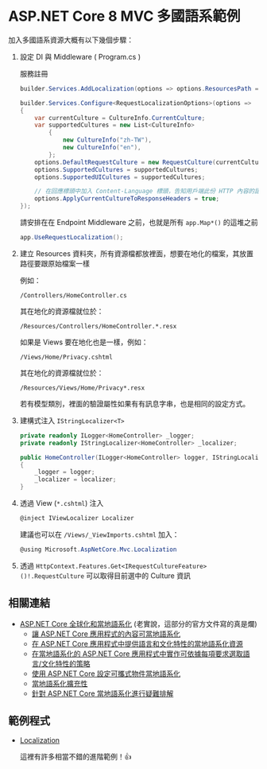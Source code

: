 # ASP.NET Core 8 MVC 多國語系範例

加入多國語系資源大概有以下幾個步驟：

1. 設定 DI 與 Middleware ( Program.cs )

    服務註冊

    ```cs
    builder.Services.AddLocalization(options => options.ResourcesPath = "Resources");
    
    builder.Services.Configure<RequestLocalizationOptions>(options =>
    {
        var currentCulture = CultureInfo.CurrentCulture;
        var supportedCultures = new List<CultureInfo>
            {
                new CultureInfo("zh-TW"),
                new CultureInfo("en"),
            };
        options.DefaultRequestCulture = new RequestCulture(currentCulture);
        options.SupportedCultures = supportedCultures;
        options.SupportedUICultures = supportedCultures;
    
        // 在回應標頭中加入 Content-Language 標頭，告知用戶端此份 HTTP 內容的語言為何
        options.ApplyCurrentCultureToResponseHeaders = true;
    });
    ```

    請安排在在 Endpoint Middleware 之前，也就是所有 `app.Map*()` 的這堆之前

    ```cs
    app.UseRequestLocalization();
    ```

1. 建立 Resources 資料夾，所有資源檔都放裡面，想要在地化的檔案，其放置路徑要跟原始檔案一樣

   例如：

   ```
   /Controllers/HomeController.cs
   ```

   其在地化的資源檔就位於：

   ```
   /Resources/Controllers/HomeController.*.resx
   ```

   如果是 Views 要在地化也是一樣，例如：

   ```
   /Views/Home/Privacy.cshtml
   ```

   其在地化的資源檔就位於：

   ```
   /Resources/Views/Home/Privacy*.resx
   ```

   若有模型類別，裡面的驗證屬性如果有有訊息字串，也是相同的設定方式。
   
4. 建構式注入 `IStringLocalizer<T>`

    ```cs
    private readonly ILogger<HomeController> _logger;
    private readonly IStringLocalizer<HomeController> _localizer;
    
    public HomeController(ILogger<HomeController> logger, IStringLocalizer<HomeController> localizer)
    {
        _logger = logger;
        _localizer = localizer;
    }
    ```

5. 透過 View (`*.cshtml`) 注入

    ```cs
    @inject IViewLocalizer Localizer
    ```

    建議也可以在 `/Views/_ViewImports.cshtml` 加入：


    ```cs
    @using Microsoft.AspNetCore.Mvc.Localization
    ```

5. 透過 `HttpContext.Features.Get<IRequestCultureFeature>()!.RequestCulture` 可以取得目前選中的 Culture 資訊

## 相關連結

- [ASP.NET Core 全球化和當地語系化](https://learn.microsoft.com/zh-tw/aspnet/core/fundamentals/localization?view=aspnetcore-8.0&WT.mc_id=DT-MVP-4015686) (老實說，這部分的官方文件寫的真是爛)
  - [讓 ASP.NET Core 應用程式的內容可當地語系化](https://learn.microsoft.com/zh-tw/aspnet/core/fundamentals/localization/make-content-localizable?view=aspnetcore-8.0&WT.mc_id=DT-MVP-4015686)
  - [在 ASP.NET Core 應用程式中提供語言和文化特性的當地語系化資源](https://learn.microsoft.com/zh-tw/aspnet/core/fundamentals/localization/provide-resources?view=aspnetcore-8.0&WT.mc_id=DT-MVP-4015686)
  - [在當地語系化的 ASP.NET Core 應用程式中實作可依據每項要求選取語言/文化特性的策略](https://learn.microsoft.com/zh-tw/aspnet/core/fundamentals/localization/select-language-culture?view=aspnetcore-8.0&WT.mc_id=DT-MVP-4015686)
  - [使用 ASP.NET Core 設定可攜式物件當地語系化](https://learn.microsoft.com/zh-tw/aspnet/core/fundamentals/portable-object-localization?view=aspnetcore-8.0&WT.mc_id=DT-MVP-4015686)
  - [當地語系化擴充性](https://learn.microsoft.com/zh-tw/aspnet/core/fundamentals/localization-extensibility?view=aspnetcore-8.0&WT.mc_id=DT-MVP-4015686)
  - [針對 ASP.NET Core 當地語系化進行疑難排解](https://learn.microsoft.com/zh-tw/aspnet/core/fundamentals/troubleshoot-aspnet-core-localization?view=aspnetcore-8.0&WT.mc_id=DT-MVP-4015686)
 
## 範例程式

- [Localization](https://github.com/dotnet/aspnetcore/tree/release/8.0/src/Middleware/Localization)

   這裡有許多相當不錯的進階範例！👍

